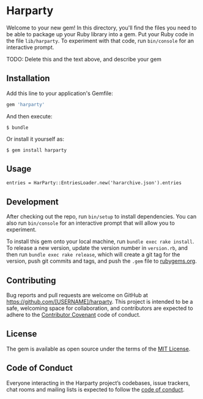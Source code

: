 # Harparty

Welcome to your new gem! In this directory, you'll find the files you need to be able to package up your Ruby library into a gem. Put your Ruby code in the file `lib/harparty`. To experiment with that code, run `bin/console` for an interactive prompt.

TODO: Delete this and the text above, and describe your gem

## Installation

Add this line to your application's Gemfile:

```ruby
gem 'harparty'
```

And then execute:

    $ bundle

Or install it yourself as:

    $ gem install harparty

## Usage

```
entries = HarParty::EntriesLoader.new('hararchive.json').entries
```

## Development

After checking out the repo, run `bin/setup` to install dependencies. You can also run `bin/console` for an interactive prompt that will allow you to experiment.

To install this gem onto your local machine, run `bundle exec rake install`. To release a new version, update the version number in `version.rb`, and then run `bundle exec rake release`, which will create a git tag for the version, push git commits and tags, and push the `.gem` file to [rubygems.org](https://rubygems.org).

## Contributing

Bug reports and pull requests are welcome on GitHub at https://github.com/[USERNAME]/harparty. This project is intended to be a safe, welcoming space for collaboration, and contributors are expected to adhere to the [Contributor Covenant](http://contributor-covenant.org) code of conduct.

## License

The gem is available as open source under the terms of the [MIT License](https://opensource.org/licenses/MIT).

## Code of Conduct

Everyone interacting in the Harparty project’s codebases, issue trackers, chat rooms and mailing lists is expected to follow the [code of conduct](https://github.com/[USERNAME]/harparty/blob/master/CODE_OF_CONDUCT.md).
